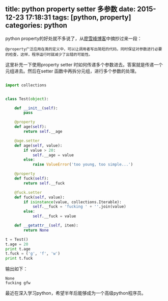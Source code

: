 title: python property setter 多参数
date: 2015-12-23 17:18:31
tags: [python, property]
categories: python
---

python property的好处就不多说了，从[廖雪峰博客](http://www.liaoxuefeng.com/wiki/001374738125095c955c1e6d8bb493182103fac9270762a000/001386820062641f3bcc60a4b164f8d91df476445697b9e000)中摘抄过来一段：
```
@property广泛应用在类的定义中，可以让调用者写出简短的代码，同时保证对参数进行必要的检查，这样，程序运行时就减少了出错的可能性。
```

这里补充一下使用property setter 时如何传递多个参数进去。答案就是传递一个元组进去。然后在setter 函数中再拆分元组，进行多个参数的处理。

<!-- more -->

```python

import collections


class Test(object):

    def __init__(self):
        pass

    @property
    def age(self):
        return self.__age

    @age.setter
    def age(self, value):
        if value > 20:
            self.__age = value
        else:
            raise ValueError('too young, too simple...')

    @property
    def fuck(self):
        return self.__fuck

    @fuck.setter
    def fuck(self, value):
        if isinstance(value, collections.Iterable):
            self.__fuck = 'fucking ' + ''.join(value)
        else:
            self.__fuck = value

    def __getattr__(self, item):
        return None

t = Test()
t.age = 20
print t.age
t.fuck = ('g', 'f', 'w')
print t.fuck
```

输出如下：
```
None
fucking gfw
```

最近在深入学习python，希望半年后能够成为一个高级python程序员。

